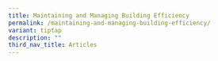 ```yaml
---
title: Maintaining and Managing Building Efficiency
permalink: /maintaining-and-managing-building-efficiency/
variant: tiptap
description: ""
third_nav_title: Articles
---
```

